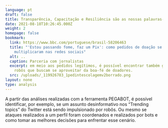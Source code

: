 ```yaml
---
language: pt
draft: false
title: Transparência, Capacitação e Resiliência são as nossas palavras-chaves
date: 2021-08-18T10:26:45.000Z
weight: 2
homepage: false
bookmark:
  link: https://www.bbc.com/portuguese/brasil-58206463
  title: "'Estou passando fome, faz um Pix': como pedidos de doação se
    multiplicaram nas redes sociais"
  alt: ..
  caption: Parceria com jornalistas
  excerpt: em meio aos pedidos legítimos, é possível encontrar também golpistas e
    robôs que buscam se aproveitar da boa-fé de doadores.
  src: /uploads/_119926783_1pedintescolagemv2borrado.png
layout: none
type: analysis
---
```

A partir das análises realizadas com a ferramenta PEGABOT, é possível identificar, por exemplo, se um assunto desinformativo nos “Trending topics” do Twitter está sendo impulsionado por robôs. Ou mesmo se ataques realizados a um perfil foram coordenados e realizados por bots e como tomar as melhores decisões para enfrentar esse cenário.